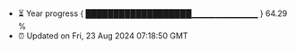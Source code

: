 - ⏳ Year progress { ███████████████████▁▁▁▁▁▁▁▁▁▁▁ } 64.29 %
- ⏰ Updated on Fri, 23 Aug 2024 07:18:50 GMT

